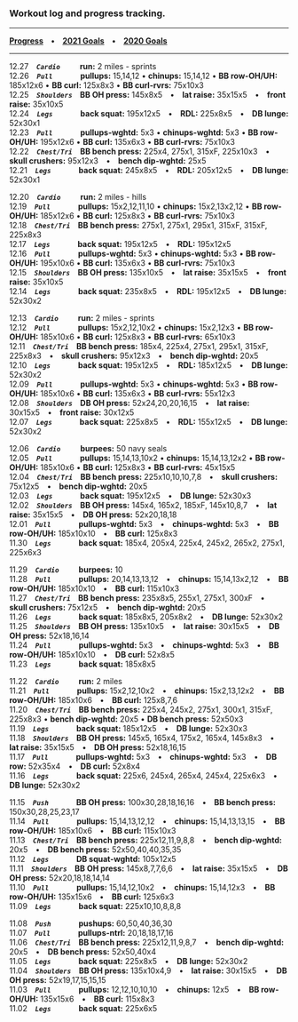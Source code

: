 ### Workout log and progress tracking.

*****
**[Progress](/progress.md) • [2021 Goals](/2021-goals.md) • [2020 Goals](/2020-goals.md)**

*****

12.27 ***`Cardio   `*** **run:** 2 miles - sprints  
12.26 ***`Pull     `*** **pullups:** 15,14,12 • **chinups:** 15,14,12 • **BB row-OH/UH:** 185x12x6 • **BB curl:** 125x8x3 • **BB curl-rvrs:** 75x10x3  
12.25 ***`Shoulders`*** **BB OH press:** 145x8x5 • **lat raise:** 35x15x5 • **front raise:** 35x10x5  
12.24 ***`Legs     `*** **back squat:** 195x12x5 • **RDL:** 225x8x5 • **DB lunge:** 52x30x1  
12.23 ***`Pull     `*** **pullups-wghtd:** 5x3 • **chinups-wghtd:** 5x3 • **BB row-OH/UH:** 195x12x6 • **BB curl:** 135x6x3 • **BB curl-rvrs:** 75x10x3  
12.22 ***`Chest/Tri`*** **BB bench press:** 225x4, 275x1, 315xF, 225x10x3 • **skull crushers:** 95x12x3 • **bench dip-wghtd:** 25x5  
12.21 ***`Legs     `*** **back squat:** 245x8x5 • **RDL:** 205x12x5 • **DB lunge:** 52x30x1  

12.20 ***`Cardio   `*** **run:** 2 miles - hills  
12.19 ***`Pull     `*** **pullups:** 15x2,12,11,10 • **chinups:** 15x2,13x2,12 • **BB row-OH/UH:** 185x12x6 • **BB curl:** 125x8x3 • **BB curl-rvrs:** 75x10x3  
12.18 ***`Chest/Tri`*** **BB bench press:** 275x1, 275x1, 295x1, 315xF, 315xF, 225x8x3  
12.17 ***`Legs     `*** **back squat:** 195x12x5 • **RDL:** 195x12x5  
12.16 ***`Pull     `*** **pullups-wghtd:** 5x3 • **chinups-wghtd:** 5x3 • **BB row-OH/UH:** 195x10x6 • **BB curl:** 135x6x3 • **BB curl-rvrs:** 75x10x3  
12.15 ***`Shoulders`*** **BB OH press:** 135x10x5 • **lat raise:** 35x15x5 • **front raise:** 35x10x5  
12.14 ***`Legs     `*** **back squat:** 235x8x5 • **RDL:** 195x12x5 • **DB lunge:** 52x30x2  

12.13 ***`Cardio   `*** **run:** 2 miles - sprints  
12.12 ***`Pull     `*** **pullups:** 15x2,12,10x2 • **chinups:** 15x2,12x3 • **BB row-OH/UH:** 185x10x6 • **BB curl:** 125x8x3 • **BB curl-rvrs:** 65x10x3  
12.11 ***`Chest/Tri`*** **BB bench press:** 185x4, 225x4, 275x1, 295x1, 315xF, 225x8x3 • **skull crushers:** 95x12x3 • **bench dip-wghtd:** 20x5  
12.10 ***`Legs     `*** **back squat:** 195x12x5 • **RDL:** 185x12x5 • **DB lunge:** 52x30x2  
12.09 ***`Pull     `*** **pullups-wghtd:** 5x3 • **chinups-wghtd:** 5x3 • **BB row-OH/UH:** 185x10x6 • **BB curl:** 135x6x3 • **BB curl-rvrs:** 55x12x3  
12.08 ***`Shoulders`*** **DB OH press:** 52x24,20,20,16,15 • **lat raise:** 30x15x5 • **front raise:** 30x12x5  
12.07 ***`Legs     `*** **back squat:** 225x8x5 • **RDL:** 155x12x5 • **DB lunge:** 52x30x2  

12.06 ***`Cardio   `*** **burpees:** 50 navy seals  
12.05 ***`Pull     `*** **pullups:** 15,14,13,10x2 • **chinups:** 15,14,13,12x2 • **BB row-OH/UH:** 185x10x6 • **BB curl:** 125x8x3 • **BB curl-rvrs:** 45x15x5  
12.04 ***`Chest/Tri`*** **BB bench press:** 225x10,10,10,7,8 • **skull crushers:** 75x12x5 • **bench dip-wghtd:** 20x5  
12.03 ***`Legs     `*** **back squat:** 195x12x5 • **DB lunge:** 52x30x3  
12.02 ***`Shoulders`*** **BB OH press:** 145x4, 165x2, 185xF, 145x10,8,7 • **lat raise:** 35x15x5 • **DB OH press:** 52x20,18,18  
12.01 ***`Pull     `*** **pullups-wghtd:** 5x3 • **chinups-wghtd:** 5x3 • **BB row-OH/UH:** 185x10x10 • **BB curl:** 125x8x3  
11.30 ***`Legs     `*** **back squat:** 185x4, 205x4, 225x4, 245x2, 265x2, 275x1, 225x6x3

11.29 ***`Cardio   `*** **burpees:** 10  
11.28 ***`Pull     `*** **pullups:** 20,14,13,13,12 • **chinups:** 15,14,13x2,12 • **BB row-OH/UH:** 185x10x10 • **BB curl:** 115x10x3  
11.27 ***`Chest/Tri`*** **BB bench press:** 235x8x5, 255x1, 275x1, 300xF • **skull crushers:** 75x12x5 • **bench dip-wghtd:** 20x5  
11.26 ***`Legs     `*** **back squat:** 185x8x5, 205x8x2 • **DB lunge:** 52x30x2  
11.25 ***`Shoulders`*** **BB OH press:** 135x10x5 • **lat raise:** 30x15x5 • **DB OH press:** 52x18,16,14  
11.24 ***`Pull     `*** **pullups-wghtd:** 5x3 • **chinups-wghtd:** 5x3 • **BB row-OH/UH:** 185x10x10 • **DB curl:** 52x8x5  
11.23 ***`Legs     `*** **back squat:** 185x8x5  

11.22 ***`Cardio   `*** **run:** 2 miles  
11.21 ***`Pull     `*** **pullups:** 15x2,12,10x2 • **chinups:** 15x2,13,12x2 • **BB row-OH/UH:** 185x10x6 • **BB curl:** 125x8,7,6  
11.20 ***`Chest/Tri`*** **BB bench press:** 225x4, 245x2, 275x1, 300x1, 315xF, 225x8x3 • **bench dip-wghtd:** 20x5 • **DB bench press:** 52x50x3  
11.19 ***`Legs     `*** **back squat:** 185x12x5 • **DB lunge:** 52x30x3  
11.18 ***`Shoulders`*** **BB OH press:** 145x5, 165x4, 175x2, 165x4, 145x8x3 • **lat raise:** 35x15x5 • **DB OH press:** 52x18,16,15  
11.17 ***`Pull     `*** **pullups-wghtd:** 5x3 • **chinups-wghtd:** 5x3 • **DB row:** 52x35x4 • **DB curl:** 52x8x4  
11.16 ***`Legs     `*** **back squat:** 225x6, 245x4, 265x4, 245x4, 225x6x3 • **DB lunge:** 52x30x2  

11.15 ***`Push     `*** **BB OH press:** 100x30,28,18,16,16 • **BB bench press:** 150x30,28,25,23,17  
11.14 ***`Pull     `*** **pullups:** 15,14,13,12,12 • **chinups:** 15,14,13,13,15 • **BB row-OH/UH:** 185x10x6 • **BB curl:** 115x10x3  
11.13 ***`Chest/Tri`*** **BB bench press:** 225x12,11,9,8,8 • **bench dip-wghtd:** 20x5 • **DB bench press:** 52x50,40,40,35,35  
11.12 ***`Legs     `*** **DB squat-wghtd:** 105x12x5  
11.11 ***`Shoulders`*** **BB OH press:** 145x8,7,7,6,6 • **lat raise:** 35x15x5 • **DB OH press:** 52x20,18,18,14,14  
11.10 ***`Pull     `*** **pullups:** 15,14,12,10x2 • **chinups:** 15,14,12x3 • **BB row-OH/UH:** 135x15x6 • **BB curl:** 125x6x3  
11.09 ***`Legs     `*** **back squat:** 225x10,10,8,8,8 

11.08 ***`Push     `*** **pushups:** 60,50,40,36,30  
11.07 ***`Pull     `*** **pullups-ntrl:** 20,18,18,17,16  
11.06 ***`Chest/Tri`*** **BB bench press:** 225x12,11,9,8,7 • **bench dip-wghtd:** 20x5 • **DB bench press:** 52x50,40x4  
11.05 ***`Legs     `*** **back squat:** 225x8x5 • **DB lunge:** 52x30x2  
11.04 ***`Shoulders`*** **BB OH press:** 135x10x4,9 • **lat raise:** 30x15x5 • **DB OH press:** 52x19,17,15,15,15  
11.03 ***`Pull     `*** **pullups:** 12,12,10,10,10 • **chinups:** 12x5 • **BB row-OH/UH:** 135x15x6 • **BB curl:** 115x8x3  
11.02 ***`Legs     `*** **back squat:** 225x6x5
